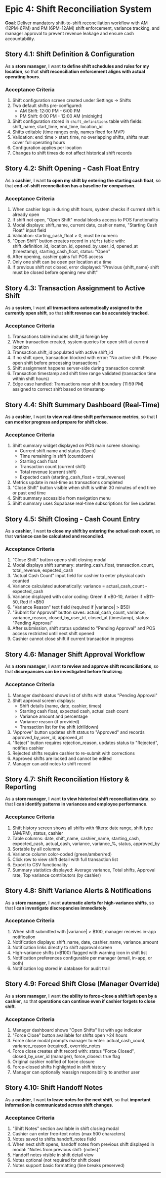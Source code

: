 # Epic 4: Shift Reconciliation System

**Goal**: Deliver mandatory shift-to-shift reconciliation workflow with AM (12PM-6PM) and PM (6PM-12AM) shift enforcement, variance tracking, and manager approval to prevent revenue leakage and ensure cash accountability.

## Story 4.1: Shift Definition & Configuration

As a **store manager**,
I want **to define shift schedules and rules for my location**,
so that **shift reconciliation enforcement aligns with actual operating hours**.

### Acceptance Criteria

1. Shift configuration screen created under Settings → Shifts
2. Two default shifts pre-configured:
   - AM Shift: 12:00 PM - 6:00 PM
   - PM Shift: 6:00 PM - 12:00 AM (midnight)
3. Shift configuration stored in `shift_definitions` table with fields: shift_name, start_time, end_time, location_id
4. Shifts editable (time ranges only, names fixed for MVP)
5. Validation: end_time > start_time, no overlapping shifts, shifts must cover full operating hours
6. Configuration applies per location
7. Changes to shift times do not affect historical shift records

## Story 4.2: Shift Opening - Cash Float Entry

As a **cashier**,
I want **to open my shift by entering the starting cash float**,
so that **end-of-shift reconciliation has a baseline for comparison**.

### Acceptance Criteria

1. When cashier logs in during shift hours, system checks if current shift is already open
2. If shift not open, "Open Shift" modal blocks access to POS functionality
3. Modal displays: shift_name, current date, cashier name, "Starting Cash Float" input field
4. Validation: starting_cash_float > 0, must be numeric
5. "Open Shift" button creates record in `shifts` table with: shift_definition_id, location_id, opened_by_user_id, opened_at (timestamp), starting_cash_float, status: "Open"
6. After opening, cashier gains full POS access
7. Only one shift can be open per location at a time
8. If previous shift not closed, error displayed: "Previous {shift_name} shift must be closed before opening new shift"

## Story 4.3: Transaction Assignment to Active Shift

As a **system**,
I want **all transactions automatically assigned to the currently open shift**,
so that **shift revenue can be accurately tracked**.

### Acceptance Criteria

1. Transactions table includes shift_id foreign key
2. When transaction created, system queries for open shift at current location
3. Transaction.shift_id populated with active shift_id
4. If no shift open, transaction blocked with error: "No active shift. Please open shift before processing transactions."
5. Shift assignment happens server-side during transaction commit
6. Transaction timestamp and shift time range validated (transaction time within shift hours)
7. Edge case handled: Transactions near shift boundary (11:59 PM) assigned to correct shift based on timestamp

## Story 4.4: Shift Summary Dashboard (Real-Time)

As a **cashier**,
I want **to view real-time shift performance metrics**,
so that **I can monitor progress and prepare for shift close**.

### Acceptance Criteria

1. Shift summary widget displayed on POS main screen showing:
   - Current shift name and status (Open)
   - Time remaining in shift (countdown)
   - Starting cash float
   - Transaction count (current shift)
   - Total revenue (current shift)
   - Expected cash (starting_cash_float + total_revenue)
2. Metrics update in real-time as transactions completed
3. "Close Shift" button visible when shift is within 30 minutes of end time or past end time
4. Shift summary accessible from navigation menu
5. Shift summary uses Supabase real-time subscriptions for live updates

## Story 4.5: Shift Closing - Cash Count Entry

As a **cashier**,
I want **to close my shift by entering the actual cash count**,
so that **variance can be calculated and reconciled**.

### Acceptance Criteria

1. "Close Shift" button opens shift closing modal
2. Modal displays shift summary: starting_cash_float, transaction_count, total_revenue, expected_cash
3. "Actual Cash Count" input field for cashier to enter physical cash counted
4. Variance calculated automatically: variance = actual_cash_count - expected_cash
5. Variance displayed with color coding: Green if ±฿0-10, Amber if ±฿11-50, Red if >฿50
6. "Variance Reason" text field (required if |variance| > ฿50)
7. "Submit for Approval" button saves: actual_cash_count, variance, variance_reason, closed_by_user_id, closed_at (timestamp), status: "Pending Approval"
8. After submission, shift status updated to "Pending Approval" and POS access restricted until next shift opened
9. Cashier cannot close shift if current transaction in progress

## Story 4.6: Manager Shift Approval Workflow

As a **store manager**,
I want **to review and approve shift reconciliations**,
so that **discrepancies can be investigated before finalizing**.

### Acceptance Criteria

1. Manager dashboard shows list of shifts with status "Pending Approval"
2. Shift approval screen displays:
   - Shift details (name, date, cashier, times)
   - Starting cash float, expected cash, actual cash count
   - Variance amount and percentage
   - Variance reason (if provided)
   - Transaction list for the shift (drilldown)
3. "Approve" button updates shift status to "Approved" and records approved_by_user_id, approved_at
4. "Reject" button requires rejection_reason, updates status to "Rejected", notifies cashier
5. Rejected shifts require cashier to re-submit with corrections
6. Approved shifts are locked and cannot be edited
7. Manager can add notes to shift record

## Story 4.7: Shift Reconciliation History & Reporting

As a **store manager**,
I want **to view historical shift reconciliation data**,
so that **I can identify patterns in variances and employee performance**.

### Acceptance Criteria

1. Shift history screen shows all shifts with filters: date range, shift type (AM/PM), status, cashier
2. Table columns: date, shift_name, cashier_name, starting_cash, expected_cash, actual_cash, variance, variance_%, status, approved_by
3. Sortable by all columns
4. Variance column color-coded (green/amber/red)
5. Click row to view shift detail with full transaction list
6. Export to CSV functionality
7. Summary statistics displayed: Average variance, Total shifts, Approval rate, Top variance contributors (by cashier)

## Story 4.8: Shift Variance Alerts & Notifications

As a **store manager**,
I want **automatic alerts for high-variance shifts**,
so that **I can investigate discrepancies immediately**.

### Acceptance Criteria

1. When shift submitted with |variance| > ฿100, manager receives in-app notification
2. Notification displays: shift_name, date, cashier_name, variance_amount
3. Notification links directly to shift approval screen
4. High-variance shifts (>฿100) flagged with warning icon in shift list
5. Notification preferences configurable per manager (email, in-app, or both)
6. Notification log stored in database for audit trail

## Story 4.9: Forced Shift Close (Manager Override)

As a **store manager**,
I want **the ability to force-close a shift left open by a cashier**,
so that **operations can continue even if cashier forgets to close shift**.

### Acceptance Criteria

1. Manager dashboard shows "Open Shifts" list with age indicator
2. "Force Close" button available for shifts open >24 hours
3. Force close modal prompts manager to enter: actual_cash_count, variance_reason (required), override_notes
4. Force close creates shift record with: status "Force Closed", closed_by_user_id (manager), force_closed: true flag
5. Original cashier notified of force closure
6. Force-closed shifts highlighted in shift history
7. Manager can optionally reassign responsibility to another user

## Story 4.10: Shift Handoff Notes

As a **cashier**,
I want **to leave notes for the next shift**,
so that **important information is communicated across shift changes**.

### Acceptance Criteria

1. "Shift Notes" section available in shift closing modal
2. Cashier can enter free-text notes (max 500 characters)
3. Notes saved to shifts.handoff_notes field
4. When next shift opens, handoff notes from previous shift displayed in modal: "Notes from previous shift: {notes}"
5. Handoff notes visible in shift detail view
6. Notes optional (not required for shift close)
7. Notes support basic formatting (line breaks preserved)

---
